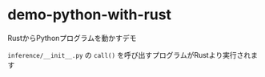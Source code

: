 # demo-python-with-rust

RustからPythonプログラムを動かすデモ

`inference/__init__.py` の `call()` を呼び出すプログラムがRustより実行されます
